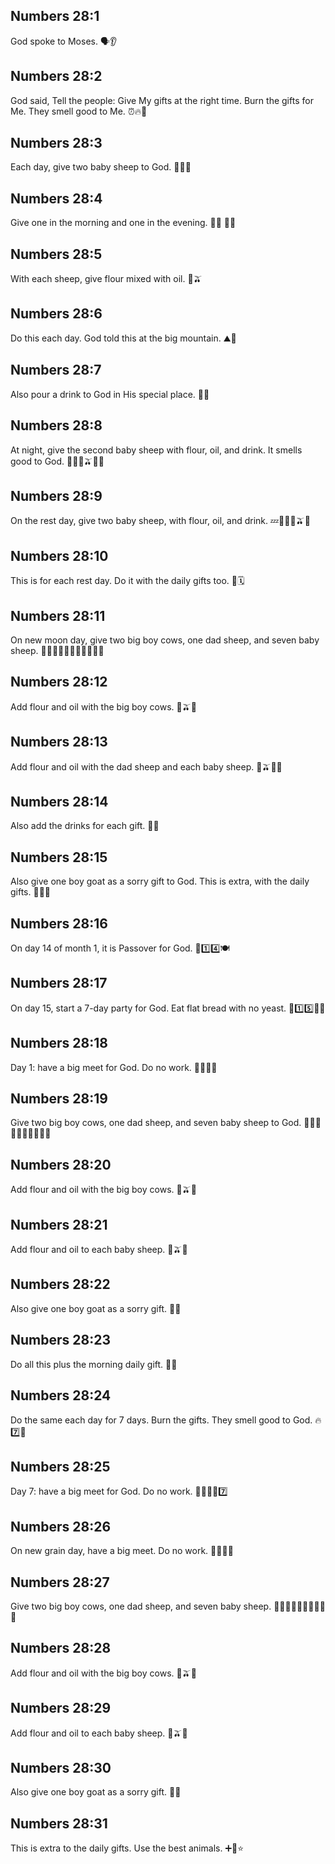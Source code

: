 ## Numbers 28:1
God spoke to Moses. 🗣️👂
## Numbers 28:2
God said, Tell the people: Give My gifts at the right time. Burn the gifts for Me. They smell good to Me. ⏰🔥👃
## Numbers 28:3
Each day, give two baby sheep to God. 🐑🐑📅
## Numbers 28:4
Give one in the morning and one in the evening. 🌅🐑 🌙🐑
## Numbers 28:5
With each sheep, give flour mixed with oil. 🍞🫒
## Numbers 28:6
Do this each day. God told this at the big mountain. ⛰️📜
## Numbers 28:7
Also pour a drink to God in His special place. 🥤🙏
## Numbers 28:8
At night, give the second baby sheep with flour, oil, and drink. It smells good to God. 🌙🐑🍞🫒🥤👃
## Numbers 28:9
On the rest day, give two baby sheep, with flour, oil, and drink. 💤🐑🐑🍞🫒🥤
## Numbers 28:10
This is for each rest day. Do it with the daily gifts too. 🔁🗓️
## Numbers 28:11
On new moon day, give two big boy cows, one dad sheep, and seven baby sheep. 🌙🐂🐂🐏🐑🐑🐑🐑🐑🐑🐑
## Numbers 28:12
Add flour and oil with the big boy cows. 🍞🫒🐂
## Numbers 28:13
Add flour and oil with the dad sheep and each baby sheep. 🍞🫒🐏🐑
## Numbers 28:14
Also add the drinks for each gift. 🥤➕
## Numbers 28:15
Also give one boy goat as a sorry gift to God. This is extra, with the daily gifts. 🐐🙏➕
## Numbers 28:16
On day 14 of month 1, it is Passover for God. 📅1️⃣4️⃣🍽️
## Numbers 28:17
On day 15, start a 7-day party for God. Eat flat bread with no yeast. 📅1️⃣5️⃣🎉🍞
## Numbers 28:18
Day 1: have a big meet for God. Do no work. 👥🙏🚫🧹
## Numbers 28:19
Give two big boy cows, one dad sheep, and seven baby sheep to God. 🐂🐂🐏🐑🐑🐑🐑🐑🐑🐑
## Numbers 28:20
Add flour and oil with the big boy cows. 🍞🫒🐂
## Numbers 28:21
Add flour and oil to each baby sheep. 🍞🫒🐑
## Numbers 28:22
Also give one boy goat as a sorry gift. 🐐🙏
## Numbers 28:23
Do all this plus the morning daily gift. 🌅➕
## Numbers 28:24
Do the same each day for 7 days. Burn the gifts. They smell good to God. 🔥7️⃣👃
## Numbers 28:25
Day 7: have a big meet for God. Do no work. 👥🙏🚫🧹7️⃣
## Numbers 28:26
On new grain day, have a big meet. Do no work. 🌾👥🚫🧹
## Numbers 28:27
Give two big boy cows, one dad sheep, and seven baby sheep. 🐂🐂🐏🐑🐑🐑🐑🐑🐑🐑
## Numbers 28:28
Add flour and oil with the big boy cows. 🍞🫒🐂
## Numbers 28:29
Add flour and oil to each baby sheep. 🍞🫒🐑
## Numbers 28:30
Also give one boy goat as a sorry gift. 🐐🙏
## Numbers 28:31
This is extra to the daily gifts. Use the best animals. ➕🐑⭐
